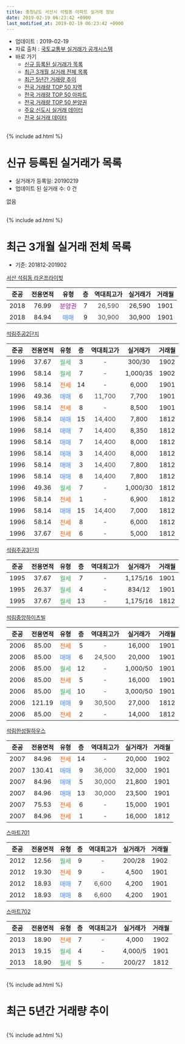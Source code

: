 ```yaml
---
title: 충청남도 서산시 석림동 아파트 실거래 정보
date: 2019-02-19 06:23:42 +0900
last_modified_at: 2019-02-19 06:23:42 +0900
---
```


* 업데이트 : 2019-02-19
* 자료 출처 : [국토교통부 실거래가 공개시스템](http://rt.molit.go.kr)
* 바로 가기
    * [신규 등록된 실거래가 목록](#신규-등록된-실거래가-목록)
    * [최근 3개월 실거래 전체 목록](#최근-3개월-실거래-전체-목록)
    * [최근 5년간 거래량 추이](#최근-5년간-거래량-추이)
    * [전국 거래량 TOP 50 지역](https://inasie.github.io/apt-trade-info/최근-3개월-전국에서-가장-거래가-많이-발생한-지역)
    * [전국 거래량 TOP 50 아파트](https://inasie.github.io/apt-trade-info/최근-3개월-전국에서-가장-거래가-많이-발생한-아파트)
    * [전국 거래량 TOP 50 분양권](https://inasie.github.io/apt-trade-info/최근-3개월-전국에서-가장-거래가-많이-발생한-분양권)
    * [주요 신도시 실거래 데이터](https://inasie.github.io/apt-trade-info/주요-신도시)
    * [전국 실거래 데이터](https://inasie.github.io/apt-trade-info/전국)
<br>
{% include ad.html %}
<br>

# 신규 등록된 실거래가 목록
* 실거래가 등록일: 20190219
* 업데이트 된 실거래 수: 0 건

없음

<br>
{% include ad.html %}
<br>

# 최근 3개월 실거래 전체 목록
* 기준: 201812-201902


[서산 석림동 라온프라이빗](https://search.naver.com/search.naver?query=%EC%B6%A9%EC%B2%AD%EB%82%A8%EB%8F%84+%EC%84%9C%EC%82%B0%EC%8B%9C+%EC%84%9D%EB%A6%BC%EB%8F%99+%EC%84%9C%EC%82%B0+%EC%84%9D%EB%A6%BC%EB%8F%99+%EB%9D%BC%EC%98%A8%ED%94%84%EB%9D%BC%EC%9D%B4%EB%B9%97)

|준공|전용면적|유형|층|역대최고가|실거래가|거래월|
|:---:|:---:|:---:|:---:|:---:|:---:|:---:|
|2018|76.99|<span style="color:#9C11A5">분양권</span>|7|<span style="color:#444444">26,590</span>|26,590|1901|
|2018|84.94|<span style="color:#4285f3">매매</span>|9|<span style="color:#444444">30,900</span>|30,900|1901|

[석림주공2단지](https://search.naver.com/search.naver?query=%EC%B6%A9%EC%B2%AD%EB%82%A8%EB%8F%84+%EC%84%9C%EC%82%B0%EC%8B%9C+%EC%84%9D%EB%A6%BC%EB%8F%99+%EC%84%9D%EB%A6%BC%EC%A3%BC%EA%B3%B52%EB%8B%A8%EC%A7%80)

|준공|전용면적|유형|층|역대최고가|실거래가|거래월|
|:---:|:---:|:---:|:---:|:---:|:---:|:---:|
|1996|37.67|<span style="color:#34a853">월세</span>|3|<span style="color:#444444">-</span>|300/30|1902|
|1996|58.14|<span style="color:#34a853">월세</span>|7|<span style="color:#444444">-</span>|1,000/35|1902|
|1996|58.14|<span style="color:#ff5a00">전세</span>|14|<span style="color:#444444">-</span>|6,000|1901|
|1996|49.36|<span style="color:#4285f3">매매</span>|6|<span style="color:#444444">11,700</span>|7,700|1901|
|1996|58.14|<span style="color:#ff5a00">전세</span>|8|<span style="color:#444444">-</span>|8,500|1901|
|1996|58.14|<span style="color:#4285f3">매매</span>|15|<span style="color:#444444">14,400</span>|7,800|1812|
|1996|58.14|<span style="color:#4285f3">매매</span>|7|<span style="color:#444444">14,400</span>|8,350|1812|
|1996|58.14|<span style="color:#4285f3">매매</span>|7|<span style="color:#444444">14,400</span>|8,000|1812|
|1996|58.14|<span style="color:#4285f3">매매</span>|3|<span style="color:#444444">14,400</span>|8,000|1812|
|1996|58.14|<span style="color:#4285f3">매매</span>|3|<span style="color:#444444">14,400</span>|7,800|1812|
|1996|58.14|<span style="color:#4285f3">매매</span>|8|<span style="color:#444444">14,400</span>|7,800|1812|
|1996|49.36|<span style="color:#34a853">월세</span>|7|<span style="color:#444444">-</span>|1,000/30|1812|
|1996|58.14|<span style="color:#ff5a00">전세</span>|1|<span style="color:#444444">-</span>|6,900|1812|
|1996|58.14|<span style="color:#4285f3">매매</span>|15|<span style="color:#444444">14,400</span>|7,000|1812|
|1996|58.14|<span style="color:#ff5a00">전세</span>|8|<span style="color:#444444">-</span>|6,000|1812|
|1996|37.67|<span style="color:#ff5a00">전세</span>|6|<span style="color:#444444">-</span>|5,000|1812|

[석림주공3단지](https://search.naver.com/search.naver?query=%EC%B6%A9%EC%B2%AD%EB%82%A8%EB%8F%84+%EC%84%9C%EC%82%B0%EC%8B%9C+%EC%84%9D%EB%A6%BC%EB%8F%99+%EC%84%9D%EB%A6%BC%EC%A3%BC%EA%B3%B53%EB%8B%A8%EC%A7%80)

|준공|전용면적|유형|층|역대최고가|실거래가|거래월|
|:---:|:---:|:---:|:---:|:---:|:---:|:---:|
|1995|37.67|<span style="color:#34a853">월세</span>|7|<span style="color:#444444">-</span>|1,175/16|1901|
|1995|26.37|<span style="color:#34a853">월세</span>|4|<span style="color:#444444">-</span>|834/12|1901|
|1995|37.67|<span style="color:#34a853">월세</span>|13|<span style="color:#444444">-</span>|1,175/16|1812|

[석림중앙하이츠빌](https://search.naver.com/search.naver?query=%EC%B6%A9%EC%B2%AD%EB%82%A8%EB%8F%84+%EC%84%9C%EC%82%B0%EC%8B%9C+%EC%84%9D%EB%A6%BC%EB%8F%99+%EC%84%9D%EB%A6%BC%EC%A4%91%EC%95%99%ED%95%98%EC%9D%B4%EC%B8%A0%EB%B9%8C)

|준공|전용면적|유형|층|역대최고가|실거래가|거래월|
|:---:|:---:|:---:|:---:|:---:|:---:|:---:|
|2006|85.00|<span style="color:#ff5a00">전세</span>|5|<span style="color:#444444">-</span>|16,000|1901|
|2006|85.00|<span style="color:#4285f3">매매</span>|6|<span style="color:#444444">24,500</span>|20,000|1901|
|2006|85.00|<span style="color:#34a853">월세</span>|12|<span style="color:#444444">-</span>|1,000/50|1901|
|2006|85.00|<span style="color:#ff5a00">전세</span>|5|<span style="color:#444444">-</span>|16,000|1901|
|2006|85.00|<span style="color:#34a853">월세</span>|10|<span style="color:#444444">-</span>|3,000/50|1901|
|2006|121.19|<span style="color:#4285f3">매매</span>|9|<span style="color:#444444">30,500</span>|27,000|1812|
|2006|85.00|<span style="color:#ff5a00">전세</span>|2|<span style="color:#444444">-</span>|14,000|1812|

[석림한성필하우스](https://search.naver.com/search.naver?query=%EC%B6%A9%EC%B2%AD%EB%82%A8%EB%8F%84+%EC%84%9C%EC%82%B0%EC%8B%9C+%EC%84%9D%EB%A6%BC%EB%8F%99+%EC%84%9D%EB%A6%BC%ED%95%9C%EC%84%B1%ED%95%84%ED%95%98%EC%9A%B0%EC%8A%A4)

|준공|전용면적|유형|층|역대최고가|실거래가|거래월|
|:---:|:---:|:---:|:---:|:---:|:---:|:---:|
|2007|84.96|<span style="color:#ff5a00">전세</span>|14|<span style="color:#444444">-</span>|20,000|1902|
|2007|130.41|<span style="color:#4285f3">매매</span>|9|<span style="color:#444444">36,000</span>|32,000|1901|
|2007|84.96|<span style="color:#4285f3">매매</span>|5|<span style="color:#444444">30,000</span>|21,800|1901|
|2007|84.96|<span style="color:#4285f3">매매</span>|13|<span style="color:#444444">30,000</span>|23,500|1901|
|2007|75.53|<span style="color:#ff5a00">전세</span>|6|<span style="color:#444444">-</span>|15,000|1901|
|2007|84.96|<span style="color:#ff5a00">전세</span>|1|<span style="color:#444444">-</span>|16,000|1812|

[스마트701](https://search.naver.com/search.naver?query=%EC%B6%A9%EC%B2%AD%EB%82%A8%EB%8F%84+%EC%84%9C%EC%82%B0%EC%8B%9C+%EC%84%9D%EB%A6%BC%EB%8F%99+%EC%8A%A4%EB%A7%88%ED%8A%B8701)

|준공|전용면적|유형|층|역대최고가|실거래가|거래월|
|:---:|:---:|:---:|:---:|:---:|:---:|:---:|
|2012|12.56|<span style="color:#34a853">월세</span>|9|<span style="color:#444444">-</span>|200/28|1902|
|2012|19.30|<span style="color:#ff5a00">전세</span>|9|<span style="color:#444444">-</span>|4,500|1901|
|2012|18.93|<span style="color:#4285f3">매매</span>|7|<span style="color:#444444">6,600</span>|4,200|1901|
|2012|18.93|<span style="color:#4285f3">매매</span>|8|<span style="color:#444444">6,600</span>|4,200|1901|

[스마트702](https://search.naver.com/search.naver?query=%EC%B6%A9%EC%B2%AD%EB%82%A8%EB%8F%84+%EC%84%9C%EC%82%B0%EC%8B%9C+%EC%84%9D%EB%A6%BC%EB%8F%99+%EC%8A%A4%EB%A7%88%ED%8A%B8702)

|준공|전용면적|유형|층|역대최고가|실거래가|거래월|
|:---:|:---:|:---:|:---:|:---:|:---:|:---:|
|2013|18.90|<span style="color:#ff5a00">전세</span>|7|<span style="color:#444444">-</span>|4,000|1902|
|2013|19.15|<span style="color:#34a853">월세</span>|4|<span style="color:#444444">-</span>|4,000/5|1901|
|2013|18.90|<span style="color:#34a853">월세</span>|5|<span style="color:#444444">-</span>|200/27|1812|


<br>
{% include ad.html %}
<br>

# 최근 5년간 거래량 추이


<div style="width:100%;">
    <canvas id="deal_progress" height="200"></canvas>
</div>

<script>
new Chart(document.getElementById("deal_progress"), {
    type: 'line',
    data: {
        labels: ['201402','201403','201404','201405','201406','201407','201408','201409','201410','201411','201412','201501','201502','201503','201504','201505','201506','201507','201508','201509','201510','201511','201512','201601','201602','201603','201604','201605','201606','201607','201608','201609','201610','201611','201612','201701','201702','201703','201704','201705','201706','201707','201708','201709','201710','201711','201712','201801','201802','201803','201804','201805','201806','201807','201808','201809','201810','201811','201812','201901','201902'],
        datasets: [{
            label: '매매',
            pointRadius: 1,
            data: [39, 23, 21, 33, 19, 22, 19, 26, 17, 16, 22, 18, 19, 26, 20, 13, 15, 15, 16, 33, 22, 23, 7, 17, 21, 15, 8, 16, 16, 22, 18, 15, 8, 5, 12, 7, 7, 9, 11, 7, 4, 5, 8, 15, 4, 7, 9, 26, 35, 29, 28, 27, 25, 18, 9, 12, 7, 6, 8, 9, 0],
            borderColor: "rgba(255, 201, 14, 1)",
            backgroundColor: "rgba(255, 201, 14, 0.5)",
            fill: false,
            lineTension: 0
        },{
            label: '전월세',
            pointRadius: 1,
            data: [14, 8, 9, 6, 8, 5, 5, 6, 9, 7, 6, 9, 7, 12, 8, 2, 7, 9, 7, 7, 7, 6, 12, 9, 12, 7, 1, 7, 4, 13, 4, 3, 15, 5, 11, 6, 12, 8, 8, 11, 13, 9, 11, 7, 7, 6, 12, 7, 7, 16, 9, 12, 18, 18, 18, 14, 18, 12, 8, 11, 5],
            borderColor: "rgba(0, 141, 185, 1)",
            backgroundColor: "rgba(0, 141, 185, 0.5)",
            fill: false,
            lineTension: 0
        }
        ]
    },
    options: {
        responsive: true,
        title: {
            display: false
        },
        tooltips: {
            mode: 'index',
            intersect: false
        },
        hover: {
            mode: 'nearest',
            intersect: true
        },
        scales: {
            xAxes: [{
                display: true,
                scaleLabel: {
                    display: true,
                    labelString: '년/월'
                }
            }],
            yAxes: [{
                display: true,
                ticks: {
                    suggestedMin: 0,
                },
                scaleLabel: {
                    display: true,
                    labelString: '실거래 수'
                }
            }]
        }
    }
});

</script>


<br>
{% include ad.html %}
<br>

